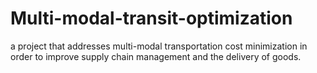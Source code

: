 # Multi-modal-transit-optimization
a project that addresses multi-modal transportation cost minimization in order to improve supply chain management and the delivery of goods.

